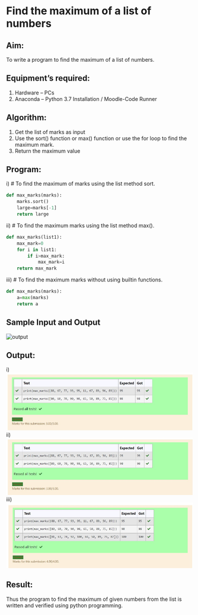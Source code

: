 # Find the maximum of a list of numbers
## Aim:
To write a program to find the maximum of a list of numbers.
## Equipment’s required:
1.	Hardware – PCs
2.	Anaconda – Python 3.7 Installation / Moodle-Code Runner
## Algorithm:
1.	Get the list of marks as input
2.	Use the sort() function or max() function or use the for loop to find the maximum mark.
3.	Return the maximum value
## Program:

i)	# To find the maximum of marks using the list method sort.
```Python
def max_marks(marks):
    marks.sort()
    large=marks[-1]
    return large


```

ii)	# To find the maximum marks using the list method max().
```Python
def max_marks(list1):
    max_mark=0
    for i in list1:
        if i>max_mark:
            max_mark=i
    return max_mark


```

iii) # To find the maximum marks without using builtin functions.
```Python
def max_marks(marks):
    a=max(marks)
    return a


```
## Sample Input and Output
![output](./img/max_marks1.jpg) 

## Output:
i)
![gitlogo](3.jpg)
ii)
![gitlogo](2.jpg)
iii)
![gitlogo](1.jpg)


## Result:
Thus the program to find the maximum of given numbers from the list is written and verified using python programming.